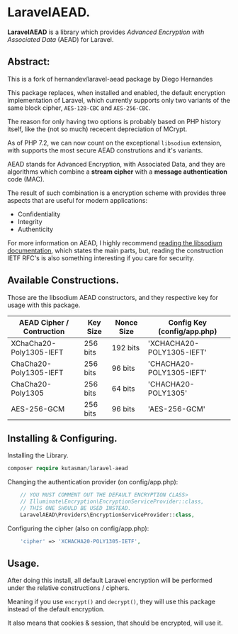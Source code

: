 # LaravelAEAD.

**LaravelAEAD** is a library which provides *Advanced Encryption with Associated Data* (AEAD) for Laravel.

## Abstract:
This is a fork of hernandev/laravel-aead package by Diego Hernandes

This package replaces, when installed and enabled, the default encryption implementation of Laravel, which currently supports only two variants of the same block cipher, `AES-128-CBC` and `AES-256-CBC`.

The reason for only having two options is probably based on PHP history itself, like the (not so much) rececent depreciation of MCrypt.

As of PHP 7.2, we can now count on the exceptional `libsodium` extension, with supports the most secure AEAD construtions and it's variants.

AEAD stands for Advanced Encryption, with Associated Data, and they are algorithms which combine a **stream cipher** with a **message authentication** code (MAC).

The result of such combination is a encryption scheme with provides three aspects that are useful for modern applications:
- Confidentiality
- Integrity
- Authenticity

For more information on AEAD, I highly recommend [reading the libsodium documentation](https://download.libsodium.org/doc/secret-key_cryptography/aead.html), which states the main parts, but, reading the construction IETF RFC's is also something interesting if you care for security.

## Available Constructions.

Those are the libsodium AEAD constructors, and they respective key for usage with this package.

| AEAD Cipher / Contruction | Key Size  | Nonce Size  | Config Key (config/app.php) 
| -                         | -         | -           | - 
| XChaCha20-Poly1305-IEFT   | 256 bits  | 192 bits    | 'XCHACHA20-POLY1305-IEFT'
| ChaCha20-Poly1305-IEFT    | 256 bits  | 96 bits     | 'CHACHA20-POLY1305-IEFT'
| ChaCha20-Poly1305         | 256 bits  | 64 bits     | 'CHACHA20-POLY1305'
| AES-256-GCM               | 256 bits  | 96 bits     | 'AES-256-GCM'

## Installing & Configuring.

Installing the Library.

```php
composer require kutasman/laravel-aead
```

Changing the authentication provider (on config/app.php):

```php
    // YOU MUST COMMENT OUT THE DEFAULT ENCRYPTION CLASS>
    // Illuminate\Encryption\EncryptionServiceProvider::class,
    // THIS ONE SHOULD BE USED INSTEAD.
    LaravelAEAD\Providers\EncryptionServiceProvider::class,
```

Configuring the cipher (also on config/app.php):

```php
    'cipher' => 'XCHACHA20-POLY1305-IETF',
```

## Usage.

After doing this install, all default Laravel encryption will be performed under the relative constructions / ciphers.

Meaning if you use `encrypt()` and `decrypt()`, they will use this package instead of the default encryption.

It also means that cookies & session, that should be encrypted, will use it.

